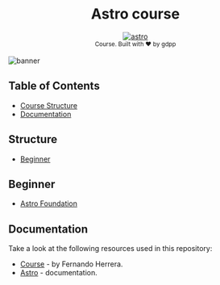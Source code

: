 <h1 align="center"> Astro course </h1>

<div align="center">
  <!-- astro -->
  <a href="https://astro.build/">
    <img src="https://img.shields.io/badge/Astro-0C1222?style=for-the-badge&logo=astro&logoColor=FDFDFE"
      alt="astro" />
  </a>
</div>

<div align="center">
  <sub>Course. Built with ❤️ by gdpp
</div>
<div align="center">
&nbsp
</div>

<img src="https://leblogduwebmaster.fr/data/medias/astro_js.jpg" alt="banner" />

## Table of Contents

-   [Course Structure](#structure)
-   [Documentation](#documentation)

## Structure

-   [Beginner](#beginner)
<!-- -   [Intermediate](#intermediate)
-   [Advanced](#advanced) -->

## Beginner

-   [Astro Foundation](foundation/README.md)

<!-- ## Intermediate

## Advanced -->

## Documentation

Take a look at the following resources used in this repository:

-   [Course](https://cursos.devtalles.com/courses/Astro) - by Fernando Herrera.
-   [Astro](https://docs.astro.build/en/getting-started/) - documentation.
